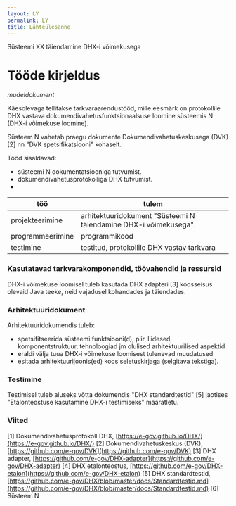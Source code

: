 ```yaml
---
layout: LY
permalink: LY
title: Lähteülesanne
---
```


Süsteemi XX täiendamine DHX-i võimekusega

# Tööde kirjeldus

_mudeldokument_

Käesolevaga tellitakse tarkvaraarendustööd, mille eesmärk on protokollile DHX vastava dokumendivahetusfunktsionaalsuse loomine süsteemis N (DHX-i võimekuse loomine).

Süsteem N vahetab praegu dokumente Dokumendivahetuskeskusega (DVK) [2] nn "DVK spetsifikatsiooni" kohaselt.

Tööd sisaldavad:

- süsteemi N dokumentatsiooniga tutvumist.
- dokumendivahetusprotokolliga DHX tutvumist.
- 

| töö | tulem |
|-----|-----------|
| projekteerimine | arhitektuuridokument "Süsteemi N täiendamine DHX-i võimekusega". |
| programmeerimine | programmikood |
| testimine        | testitud, protokollile DHX vastav tarkvara |

### Kasutatavad tarkvarakomponendid, töövahendid ja ressursid

DHX-i võimekuse loomisel tuleb kasutada DHX adapteri [3] koosseisus olevaid Java teeke, neid vajadusel kohandades ja täiendades.

### Arhitektuuridokument

Arhitektuuridokumendis tuleb:
- spetsifitseerida süsteemi funktsiooni(d), piir, liidesed, komponentstruktuur, tehnoloogiad jm olulised arhitektuurilised aspektid
- eraldi välja tuua DHX-i võimekuse loomisest tulenevad muudatused
- esitada arhitektuurijoonis(ed) koos seletuskirjaga (selgitava tekstiga).

### Testimine

Testimisel tuleb aluseks võtta dokumendis "DHX standardtestid" [5] jaotises "Etalonteostuse kasutamine DHX-i testimiseks" määratletu.




### Viited
[1] Dokumendivahetusprotokoll DHX, [https://e-gov.github.io/DHX/](https://e-gov.github.io/DHX/)
[2] Dokumendivahetuskeskus (DVK), [https://github.com/e-gov/DVK](https://github.com/e-gov/DVK)
[3] DHX adapter, [https://github.com/e-gov/DHX-adapter](https://github.com/e-gov/DHX-adapter)
[4] DHX etalonteostus, [https://github.com/e-gov/DHX-etalon](https://github.com/e-gov/DHX-etalon)
[5] DHX standardtestid, [https://github.com/e-gov/DHX/blob/master/docs/Standardtestid.md](https://github.com/e-gov/DHX/blob/master/docs/Standardtestid.md)
[6] Süsteem N
